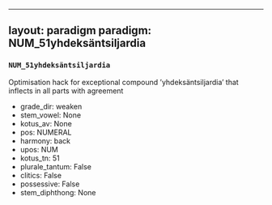 
---
layout: paradigm
paradigm: NUM_51yhdeksäntsiljardia
---
### ` NUM_51yhdeksäntsiljardia `

Optimisation hack for exceptional compound ’yhdeksäntsiljardia’ that inflects in all parts with agreement
* grade_dir: weaken
* stem_vowel: None
* kotus_av: None
* pos: NUMERAL
* harmony: back
* upos: NUM
* kotus_tn: 51
* plurale_tantum: False
* clitics: False
* possessive: False
* stem_diphthong: None
